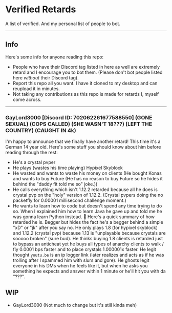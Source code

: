 # Verified Retards
A list of verified. And my personal list of people to bot.
***
## Info
Here's some info for anyone reading this repo:
- People who have their Discord tag listed in here as well are extremely retard and I encourage you to bot them. (Please don't bot people listed here *without* their Discord tag).
- Report this repo all you want. I have it cloned to my desktop and can reupload it in minutes.
- Not taking any contributions as this repo is made for retards I, myself come across.
***
### GayLord3000 [Discord ID: 702062261677588550] (GONE SEXUAL) (COPS CALLED) (SHE WASN'T 18???) (LEFT THE COUNTRY) (CAUGHT IN 4k)
I'm happy to announce that we finally have another retard!
This time it's a German 14 year old. Here's some stuff you should know about him before reading through the rest:
- He's a crystal pvper
- He plays (wastes his time playing) Hypixel Skyblock
- He wasted and wants to waste his money on clients (He bought Konas and wants to buy Future (He has no reason to buy Future so he hides it behind the "daddy fit told me so" joke.))
- He calls everything which isn't 1.12.2 retarded because all he does is crystal pvp on the "holy" version of 1.12.2. (Crystal pvpers doing the no packetfly for 0.00001 millisecond challenge moment.)
- He wants to learn how to code but doesn't spend any time trying to do so. When I explained him how to learn Java he gave up and told me he was gonna learn Python instead. 🤡
Here's a quick summary of how retarded he is. Begger but hides the fact he's a begger behind a simple "xD" or "jk" after you say no. He only plays 1.8 (for hypixel skyblock) and 1.12.2 (crystal pvp) because 1.13 is "unplayable because crystals are sooooo broken" (sure bud). He thinks buying 1.8 clients is retarded just to bypass an anticheat yet he buys all types of anarchy clients to walk / fly 0.0001 bps faster and to place crystals 1.000001x faster. He legit thought `youtu.be` is an ip logger link (later realizes and acts as if he was trolling after I spammed him with slurs and gore). He ghosts legit everyone in his DMs when he feels like it, but when he asks you something he expects and answer within 1 minute or he'll hit you with da "???".

## WIP
- GayLord3000 (Not much to change but it's still kinda meh)
